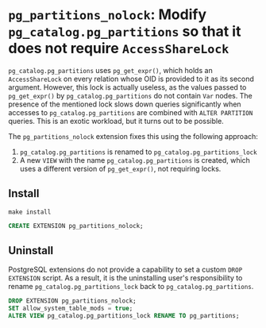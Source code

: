 # `pg_partitions_nolock`: Modify `pg_catalog.pg_partitions` so that it does not require `AccessShareLock`

`pg_catalog.pg_partitions` uses `pg_get_expr()`, which holds an `AccessShareLock` on every relation whose OID is provided to it as its second argument. However, this lock is actually useless, as the values passed to `pg_get_expr()` by `pg_catalog.pg_partitions` do not contain `Var` nodes. The presence of the mentioned lock slows down queries significantly when accesses to `pg_catalog.pg_partitions` are combined with `ALTER PARTITION` queries. This is an exotic workload, but it turns out to be possible.

The `pg_partitions_nolock` extension fixes this using the following approach:
1. `pg_catalog.pg_partitions` is renamed to `pg_catalog.pg_partitions_lock`
2. A new `VIEW` with the name `pg_catalog.pg_partitions` is created, which uses a different version of `pg_get_expr()`, not requiring locks.


## Install
```shell script
make install
```
```sql
CREATE EXTENSION pg_partitions_nolock;
```


## Uninstall
PostgreSQL extensions do not provide a capability to set a custom `DROP EXTENSION` script. As a result, it is the uninstalling user's responsibility to rename `pg_catalog.pg_partitions_lock` back to `pg_catalog.pg_partitions`.

```sql
DROP EXTENSION pg_partitions_nolock;
SET allow_system_table_mods = true;
ALTER VIEW pg_catalog.pg_partitions_lock RENAME TO pg_partitions;
```
